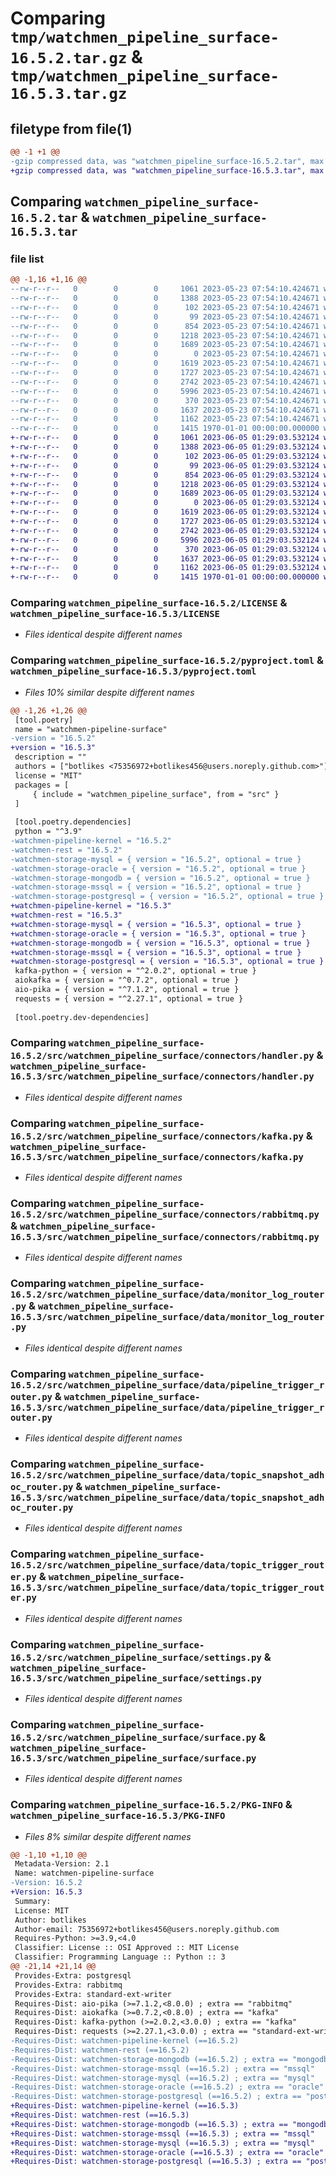 # Comparing `tmp/watchmen_pipeline_surface-16.5.2.tar.gz` & `tmp/watchmen_pipeline_surface-16.5.3.tar.gz`

## filetype from file(1)

```diff
@@ -1 +1 @@
-gzip compressed data, was "watchmen_pipeline_surface-16.5.2.tar", max compression
+gzip compressed data, was "watchmen_pipeline_surface-16.5.3.tar", max compression
```

## Comparing `watchmen_pipeline_surface-16.5.2.tar` & `watchmen_pipeline_surface-16.5.3.tar`

### file list

```diff
@@ -1,16 +1,16 @@
--rw-r--r--   0        0        0     1061 2023-05-23 07:54:10.424671 watchmen_pipeline_surface-16.5.2/LICENSE
--rw-r--r--   0        0        0     1388 2023-05-23 07:54:10.424671 watchmen_pipeline_surface-16.5.2/pyproject.toml
--rw-r--r--   0        0        0      102 2023-05-23 07:54:10.424671 watchmen_pipeline_surface-16.5.2/src/watchmen_pipeline_surface/__init__.py
--rw-r--r--   0        0        0       99 2023-05-23 07:54:10.424671 watchmen_pipeline_surface-16.5.2/src/watchmen_pipeline_surface/connectors/__init__.py
--rw-r--r--   0        0        0      854 2023-05-23 07:54:10.424671 watchmen_pipeline_surface-16.5.2/src/watchmen_pipeline_surface/connectors/handler.py
--rw-r--r--   0        0        0     1218 2023-05-23 07:54:10.424671 watchmen_pipeline_surface-16.5.2/src/watchmen_pipeline_surface/connectors/kafka.py
--rw-r--r--   0        0        0     1689 2023-05-23 07:54:10.424671 watchmen_pipeline_surface-16.5.2/src/watchmen_pipeline_surface/connectors/rabbitmq.py
--rw-r--r--   0        0        0        0 2023-05-23 07:54:10.424671 watchmen_pipeline_surface-16.5.2/src/watchmen_pipeline_surface/data/__init__.py
--rw-r--r--   0        0        0     1619 2023-05-23 07:54:10.424671 watchmen_pipeline_surface-16.5.2/src/watchmen_pipeline_surface/data/monitor_log_router.py
--rw-r--r--   0        0        0     1727 2023-05-23 07:54:10.424671 watchmen_pipeline_surface-16.5.2/src/watchmen_pipeline_surface/data/pipeline_trigger_router.py
--rw-r--r--   0        0        0     2742 2023-05-23 07:54:10.424671 watchmen_pipeline_surface-16.5.2/src/watchmen_pipeline_surface/data/topic_snapshot_adhoc_router.py
--rw-r--r--   0        0        0     5996 2023-05-23 07:54:10.424671 watchmen_pipeline_surface-16.5.2/src/watchmen_pipeline_surface/data/topic_trigger_router.py
--rw-r--r--   0        0        0      370 2023-05-23 07:54:10.424671 watchmen_pipeline_surface-16.5.2/src/watchmen_pipeline_surface/main.py
--rw-r--r--   0        0        0     1637 2023-05-23 07:54:10.424671 watchmen_pipeline_surface-16.5.2/src/watchmen_pipeline_surface/settings.py
--rw-r--r--   0        0        0     1162 2023-05-23 07:54:10.424671 watchmen_pipeline_surface-16.5.2/src/watchmen_pipeline_surface/surface.py
--rw-r--r--   0        0        0     1415 1970-01-01 00:00:00.000000 watchmen_pipeline_surface-16.5.2/PKG-INFO
+-rw-r--r--   0        0        0     1061 2023-06-05 01:29:03.532124 watchmen_pipeline_surface-16.5.3/LICENSE
+-rw-r--r--   0        0        0     1388 2023-06-05 01:29:03.532124 watchmen_pipeline_surface-16.5.3/pyproject.toml
+-rw-r--r--   0        0        0      102 2023-06-05 01:29:03.532124 watchmen_pipeline_surface-16.5.3/src/watchmen_pipeline_surface/__init__.py
+-rw-r--r--   0        0        0       99 2023-06-05 01:29:03.532124 watchmen_pipeline_surface-16.5.3/src/watchmen_pipeline_surface/connectors/__init__.py
+-rw-r--r--   0        0        0      854 2023-06-05 01:29:03.532124 watchmen_pipeline_surface-16.5.3/src/watchmen_pipeline_surface/connectors/handler.py
+-rw-r--r--   0        0        0     1218 2023-06-05 01:29:03.532124 watchmen_pipeline_surface-16.5.3/src/watchmen_pipeline_surface/connectors/kafka.py
+-rw-r--r--   0        0        0     1689 2023-06-05 01:29:03.532124 watchmen_pipeline_surface-16.5.3/src/watchmen_pipeline_surface/connectors/rabbitmq.py
+-rw-r--r--   0        0        0        0 2023-06-05 01:29:03.532124 watchmen_pipeline_surface-16.5.3/src/watchmen_pipeline_surface/data/__init__.py
+-rw-r--r--   0        0        0     1619 2023-06-05 01:29:03.532124 watchmen_pipeline_surface-16.5.3/src/watchmen_pipeline_surface/data/monitor_log_router.py
+-rw-r--r--   0        0        0     1727 2023-06-05 01:29:03.532124 watchmen_pipeline_surface-16.5.3/src/watchmen_pipeline_surface/data/pipeline_trigger_router.py
+-rw-r--r--   0        0        0     2742 2023-06-05 01:29:03.532124 watchmen_pipeline_surface-16.5.3/src/watchmen_pipeline_surface/data/topic_snapshot_adhoc_router.py
+-rw-r--r--   0        0        0     5996 2023-06-05 01:29:03.532124 watchmen_pipeline_surface-16.5.3/src/watchmen_pipeline_surface/data/topic_trigger_router.py
+-rw-r--r--   0        0        0      370 2023-06-05 01:29:03.532124 watchmen_pipeline_surface-16.5.3/src/watchmen_pipeline_surface/main.py
+-rw-r--r--   0        0        0     1637 2023-06-05 01:29:03.532124 watchmen_pipeline_surface-16.5.3/src/watchmen_pipeline_surface/settings.py
+-rw-r--r--   0        0        0     1162 2023-06-05 01:29:03.532124 watchmen_pipeline_surface-16.5.3/src/watchmen_pipeline_surface/surface.py
+-rw-r--r--   0        0        0     1415 1970-01-01 00:00:00.000000 watchmen_pipeline_surface-16.5.3/PKG-INFO
```

### Comparing `watchmen_pipeline_surface-16.5.2/LICENSE` & `watchmen_pipeline_surface-16.5.3/LICENSE`

 * *Files identical despite different names*

### Comparing `watchmen_pipeline_surface-16.5.2/pyproject.toml` & `watchmen_pipeline_surface-16.5.3/pyproject.toml`

 * *Files 10% similar despite different names*

```diff
@@ -1,26 +1,26 @@
 [tool.poetry]
 name = "watchmen-pipeline-surface"
-version = "16.5.2"
+version = "16.5.3"
 description = ""
 authors = ["botlikes <75356972+botlikes456@users.noreply.github.com>"]
 license = "MIT"
 packages = [
     { include = "watchmen_pipeline_surface", from = "src" }
 ]
 
 [tool.poetry.dependencies]
 python = "^3.9"
-watchmen-pipeline-kernel = "16.5.2"
-watchmen-rest = "16.5.2"
-watchmen-storage-mysql = { version = "16.5.2", optional = true }
-watchmen-storage-oracle = { version = "16.5.2", optional = true }
-watchmen-storage-mongodb = { version = "16.5.2", optional = true }
-watchmen-storage-mssql = { version = "16.5.2", optional = true }
-watchmen-storage-postgresql = { version = "16.5.2", optional = true }
+watchmen-pipeline-kernel = "16.5.3"
+watchmen-rest = "16.5.3"
+watchmen-storage-mysql = { version = "16.5.3", optional = true }
+watchmen-storage-oracle = { version = "16.5.3", optional = true }
+watchmen-storage-mongodb = { version = "16.5.3", optional = true }
+watchmen-storage-mssql = { version = "16.5.3", optional = true }
+watchmen-storage-postgresql = { version = "16.5.3", optional = true }
 kafka-python = { version = "^2.0.2", optional = true }
 aiokafka = { version = "^0.7.2", optional = true }
 aio-pika = { version = "^7.1.2", optional = true }
 requests = { version = "^2.27.1", optional = true }
 
 [tool.poetry.dev-dependencies]
```

### Comparing `watchmen_pipeline_surface-16.5.2/src/watchmen_pipeline_surface/connectors/handler.py` & `watchmen_pipeline_surface-16.5.3/src/watchmen_pipeline_surface/connectors/handler.py`

 * *Files identical despite different names*

### Comparing `watchmen_pipeline_surface-16.5.2/src/watchmen_pipeline_surface/connectors/kafka.py` & `watchmen_pipeline_surface-16.5.3/src/watchmen_pipeline_surface/connectors/kafka.py`

 * *Files identical despite different names*

### Comparing `watchmen_pipeline_surface-16.5.2/src/watchmen_pipeline_surface/connectors/rabbitmq.py` & `watchmen_pipeline_surface-16.5.3/src/watchmen_pipeline_surface/connectors/rabbitmq.py`

 * *Files identical despite different names*

### Comparing `watchmen_pipeline_surface-16.5.2/src/watchmen_pipeline_surface/data/monitor_log_router.py` & `watchmen_pipeline_surface-16.5.3/src/watchmen_pipeline_surface/data/monitor_log_router.py`

 * *Files identical despite different names*

### Comparing `watchmen_pipeline_surface-16.5.2/src/watchmen_pipeline_surface/data/pipeline_trigger_router.py` & `watchmen_pipeline_surface-16.5.3/src/watchmen_pipeline_surface/data/pipeline_trigger_router.py`

 * *Files identical despite different names*

### Comparing `watchmen_pipeline_surface-16.5.2/src/watchmen_pipeline_surface/data/topic_snapshot_adhoc_router.py` & `watchmen_pipeline_surface-16.5.3/src/watchmen_pipeline_surface/data/topic_snapshot_adhoc_router.py`

 * *Files identical despite different names*

### Comparing `watchmen_pipeline_surface-16.5.2/src/watchmen_pipeline_surface/data/topic_trigger_router.py` & `watchmen_pipeline_surface-16.5.3/src/watchmen_pipeline_surface/data/topic_trigger_router.py`

 * *Files identical despite different names*

### Comparing `watchmen_pipeline_surface-16.5.2/src/watchmen_pipeline_surface/settings.py` & `watchmen_pipeline_surface-16.5.3/src/watchmen_pipeline_surface/settings.py`

 * *Files identical despite different names*

### Comparing `watchmen_pipeline_surface-16.5.2/src/watchmen_pipeline_surface/surface.py` & `watchmen_pipeline_surface-16.5.3/src/watchmen_pipeline_surface/surface.py`

 * *Files identical despite different names*

### Comparing `watchmen_pipeline_surface-16.5.2/PKG-INFO` & `watchmen_pipeline_surface-16.5.3/PKG-INFO`

 * *Files 8% similar despite different names*

```diff
@@ -1,10 +1,10 @@
 Metadata-Version: 2.1
 Name: watchmen-pipeline-surface
-Version: 16.5.2
+Version: 16.5.3
 Summary: 
 License: MIT
 Author: botlikes
 Author-email: 75356972+botlikes456@users.noreply.github.com
 Requires-Python: >=3.9,<4.0
 Classifier: License :: OSI Approved :: MIT License
 Classifier: Programming Language :: Python :: 3
@@ -21,14 +21,14 @@
 Provides-Extra: postgresql
 Provides-Extra: rabbitmq
 Provides-Extra: standard-ext-writer
 Requires-Dist: aio-pika (>=7.1.2,<8.0.0) ; extra == "rabbitmq"
 Requires-Dist: aiokafka (>=0.7.2,<0.8.0) ; extra == "kafka"
 Requires-Dist: kafka-python (>=2.0.2,<3.0.0) ; extra == "kafka"
 Requires-Dist: requests (>=2.27.1,<3.0.0) ; extra == "standard-ext-writer"
-Requires-Dist: watchmen-pipeline-kernel (==16.5.2)
-Requires-Dist: watchmen-rest (==16.5.2)
-Requires-Dist: watchmen-storage-mongodb (==16.5.2) ; extra == "mongodb"
-Requires-Dist: watchmen-storage-mssql (==16.5.2) ; extra == "mssql"
-Requires-Dist: watchmen-storage-mysql (==16.5.2) ; extra == "mysql"
-Requires-Dist: watchmen-storage-oracle (==16.5.2) ; extra == "oracle"
-Requires-Dist: watchmen-storage-postgresql (==16.5.2) ; extra == "postgresql"
+Requires-Dist: watchmen-pipeline-kernel (==16.5.3)
+Requires-Dist: watchmen-rest (==16.5.3)
+Requires-Dist: watchmen-storage-mongodb (==16.5.3) ; extra == "mongodb"
+Requires-Dist: watchmen-storage-mssql (==16.5.3) ; extra == "mssql"
+Requires-Dist: watchmen-storage-mysql (==16.5.3) ; extra == "mysql"
+Requires-Dist: watchmen-storage-oracle (==16.5.3) ; extra == "oracle"
+Requires-Dist: watchmen-storage-postgresql (==16.5.3) ; extra == "postgresql"
```

